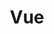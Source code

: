 ---
# Featured tags need to have either the `list` or `grid` layout (PRO only).
layout: list

# The title of the tag's page.
title: Vue

# The name of the tag, used in a post's front matter (e.g. tags: [<slug>]).
slug: vue

# (Optional) Write a short (~150 characters) description of this featured tag.
description: >
    🌻 Vue 공부 내용 정리 

# (Optional) You can disable grouping posts by date.
# no_groups: true

# Exclude this example category from the sitemap.
# DON'T USE THIS SETTING IN YOUR CATEGORIES!
sitemap: false

permalink: /post/vue/
---